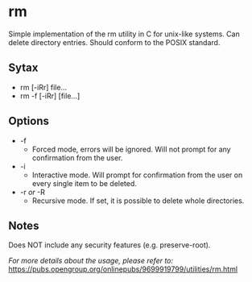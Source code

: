 # rm
Simple implementation of the rm utility in C for unix-like systems. 
Can delete directory entries.
Should conform to the POSIX standard.

## Sytax
* rm [-iRr] file...
* rm -f [-iRr] [file...]

## Options
* -f 
  * Forced mode, errors will be ignored. Will not prompt for any confirmation from the user.
* -i
  * Interactive mode. Will prompt for confirmation from the user on every single item to be deleted.
* -r *or* -R
  * Recursive mode. If set, it is possible to delete whole directories.

## Notes
Does NOT include any security features (e.g. preserve-root).

*For more details about the usage, please refer to:* https://pubs.opengroup.org/onlinepubs/9699919799/utilities/rm.html
